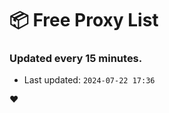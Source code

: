 # :package: Free Proxy List
### Updated every 15 minutes.

- Last updated: `2024-07-22 17:36`

:heart:
